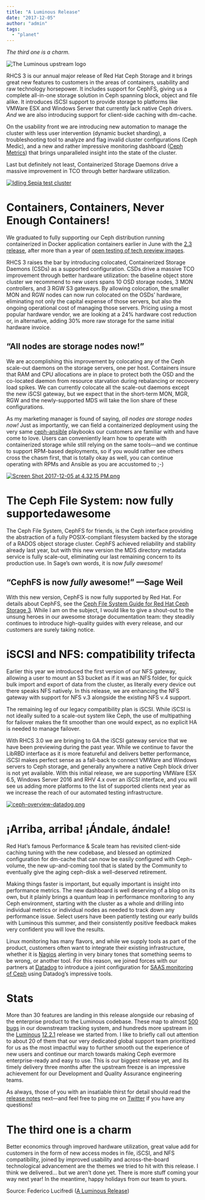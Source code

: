 ```yaml
---
title: "A Luminous Release"
date: "2017-12-05"
author: "admin"
tags: 
  - "planet"
---
```


_The third one is a charm._

![The Luminous upstream logo](images/eqxdywprggaexa_small.png)

RHCS 3 is our annual major release of Red Hat Ceph Storage and it brings great new features to customers in the areas of containers, usability and raw technology horsepower. It includes support for CephFS, giving us a complete all-in-one storage solution in Ceph spanning block, object and file alike. It introduces iSCSI support to provide storage to platforms like VMWare ESX and Windows Server that currently lack native Ceph drivers. _And_ we are also introducing support for client-side caching with dm-cache.

On the usability front we are introducing new automation to manage the cluster with less user intervention (dynamic bucket sharding), a troubleshooting tool to analyze and flag invalid cluster configurations (Ceph Medic), and a new and rather impressive monitoring dashboard ([Ceph Metrics](https://github.com/ceph/cephmetrics)) that brings unparalleled insight into the state of the cluster.

Last but definitely not least, Containerized Storage Daemons drive a massive improvement in TCO through better hardware utilization.

[![Idling Sepia test cluster](images/i9vqq948dn71g_small.png)](https://svbtleusercontent.com/i9vqq948dn71g.png)

#  Containers, Containers, Never Enough Containers!

We graduated to fully supporting our Ceph distribution running containerized in Docker application containers earlier in June with the [2.3 release](https://access.redhat.com/containers/?tab=overview#/registry.access.redhat.com/rhceph/rhceph-2-rhel7), after more than a year of [open testing of tech preview images](https://access.redhat.com/containers/#/registry.access.redhat.com/rhceph/rhceph-1.3-rhel7).

RHCS 3 raises the bar by introducing colocated, Containerized Storage Daemons (CSDs) as a supported configuration. CSDs drive a massive TCO improvement through better hardware utilization: the baseline object store cluster we recommend to new users spans 10 OSD storage nodes, 3 MON controllers, and 3 RGW S3 gateways. By allowing colocation, the smaller MON and RGW nodes can now run colocated on the OSDs’ hardware, eliminating not only the capital expense of those servers, but also the ongoing operational cost of managing those servers. Pricing using a most popular hardware vendor, we are looking at a 24% hardware cost reduction or, in alternative, adding 30% more raw storage for the same initial hardware invoice.

##  “All nodes are storage nodes now!”

We are accomplishing this improvement by colocating any of the Ceph scale-out daemons on the storage servers, one per host. Containers insure that RAM and CPU allocations are in place to protect both the OSD and the co-located daemon from resource starvation during rebalancing or recovery load spikes. We can currently colocate all the scale-out daemons except the new iSCSI gateway, but we expect that in the short-term MON, MGR, RGW and the newly-supported MDS will take the lion share of these configurations.

As my marketing manager is found of saying, _all nodes are storage nodes now!_ Just as importantly, we can field a containerized deployment using the very same [ceph-ansible](https://github.com/ceph/ceph-ansible) playbooks our customers are familiar with and have come to love. Users can conveniently learn how to operate with containerized storage while still relying on the same tools—and we continue to support RPM-based deployments, so if you would rather see others cross the chasm first, that is totally okay as well, you can continue operating with RPMs and Ansible as you are accustomed to ;-)

[![Screen Shot 2017-12-05 at 4.32.15 PM.png](images/2zrgezbrgkiza_small.png)](https://svbtleusercontent.com/2zrgezbrgkiza.png)

#  The Ceph File System: now fully supportedawesome

The Ceph File System, CephFS for friends, is the Ceph interface providing the abstraction of a fully POSIX-compliant filesystem backed by the storage of a RADOS object storage cluster. CephFS achieved reliability and stability already last year, but with this new version the MDS directory metadata service is fully scale-out, eliminating our last remaining concern to its production use. In Sage’s own words, it is now _fully awesome!_

##  “CephFS is now _fully_ awesome!” —Sage Weil

With this new version, CephFS is now fully supported by Red Hat. For details about CephFS, see the [Ceph File System Guide for Red Hat Ceph Storage 3](https://access.redhat.com/documentation/en-us/red_hat_ceph_storage/3/html/ceph_file_system_guide/). While I am on the subject, I would like to give a shout-out to the unsung heroes in our awesome storage documentation team: they steadily continues to introduce high-quality guides with every release, and our customers are surely taking notice.

# iSCSI and NFS: compatibility trifecta

Earlier this year we introduced the first version of our NFS gateway, allowing a user to mount an S3 bucket as if it was an NFS folder, for quick bulk import and export of data from the cluster, as literally every device out there speaks NFS natively. In this release, we are enhancing the NFS gateway with support for NFS v.3 alongside the existing NFS v.4 support.

The remaining leg of our legacy compatibility plan is iSCSI. While iSCSI is not ideally suited to a scale-out system like Ceph, the use of multipathing for failover makes the fit smoother than one would expect, as no explicit HA is needed to manage failover.

With RHCS 3.0 we are bringing to GA the iSCSI gateway service that we have been previewing during the past year. While we continue to favor the LibRBD interface as it is more featureful and delivers better performance, iSCSI makes perfect sense as a fall-back to connect VMWare and Windows servers to Ceph storage, and generally anywhere a native Ceph block driver is not yet available. With this initial release, we are supporting VMWare ESX 6.5, Windows Server 2016 and RHV 4.x over an iSCSI interface, and you will see us adding more platforms to the list of supported clients next year as we increase the reach of our automated testing infrastructure.

[![ceph-overview-datadog.png](images/lutpmegg4gaa_small.png)](https://svbtleusercontent.com/lutpmegg4gaa.png)

# ¡Arriba, arriba! ¡Ándale, ándale!

Red Hat’s famous Performance & Scale team has revisited client-side caching tuning with the new codebase, and blessed an optimized configuration for dm-cache that can now be easily configured with Ceph-volume, the new up-and-coming tool that is slated by the Community to eventually give the aging ceph-disk a well-deserved retirement.

Making things faster is important, but equally important is insight into performance metrics. The new dashboard is well deserving of a blog on its own, but it plainly brings a quantum leap in performance monitoring to any Ceph environment, starting with the cluster as a whole and drilling into individual metrics or individual nodes as needed to track down any performance issue. Select users have been patiently testing our early builds with Luminous this summer, and their consistently positive feedback makes very confident you will love the results.

Linux monitoring has many flavors, and while we supply tools as part of the product, customers often want to integrate their existing infrastructure, whether it is [Nagios](https://access.redhat.com/documentation/en-us/red_hat_ceph_storage/3/html/monitoring_ceph_for_red_hat_enterprise_linux_with_nagios/nagios-introduction) alerting in very binary tones that something seems to be wrong, or another tool. For this reason, we joined forces with our partners at [Datadog](https://www.datadoghq.com/) to introduce a joint configuration for [SAAS monitoring of Ceph](https://access.redhat.com/documentation/en-us/red_hat_ceph_storage/3/html/monitoring_ceph_with_datadog/datadog-introduction) using Datadog’s impressive tools.

# Stats

More than 30 features are landing in this release alongside our rebasing of the enterprise product to the Luminous codebase. These map to almost [500 bugs](https://bugzilla.redhat.com/buglist.cgi?bug_status=NEW&bug_status=ASSIGNED&bug_status=POST&bug_status=MODIFIED&bug_status=ON_DEV&bug_status=ON_QA&bug_status=VERIFIED&bug_status=RELEASE_PENDING&bug_status=CLOSED&classification=Red%20Hat&list_id=8188905&product=Red%20Hat%20Ceph%20Storage&query_format=advanced&target_release=3.0) in our downstream tracking system, and hundreds more upstream in the [Luminous](http://ceph.com/releases/v12-2-0-luminous-released/) [12.2.1](http://ceph.com/releases/v12-2-1-luminous-released/) release we started from. I like to briefly call out attention to about 20 of them that our very dedicated global support team prioritized for us as the most impactful way to further smooth out the experience of new users and continue our march towards making Ceph evermore enterprise-ready and easy to use. This is our biggest release yet, and its timely delivery three months after the upstream freeze is an impressive achievement for our Development and Quality Assurance engineering teams.

As always, those of you with an insatiable thirst for detail should read the [release notes](https://access.redhat.com/documentation/en-us/red_hat_ceph_storage/3.0/html/release_notes/) next—and feel free to ping me on [Twitter](https://twitter.com/0xF2) if you have any questions!

# The third one is a charm

Better economics through improved hardware utilization, great value add for customers in the form of new access modes in file, iSCSI, and NFS compatibility, joined by improved usability and across-the-board technological advancement are the themes we tried to hit with this release. I think we delivered… but we aren’t done yet. There is more stuff coming your way next year! In the meantime, happy holidays from our team to yours.

Source: Federico Lucifredi ([A Luminous Release](http://f2.svbtle.com/a-luminous-release))
